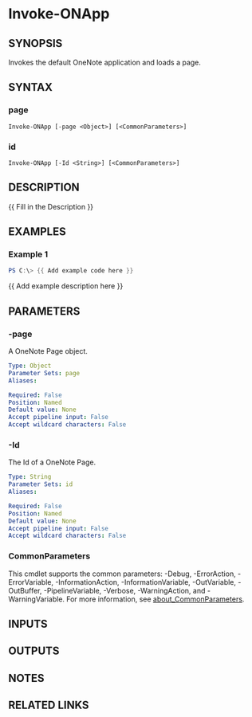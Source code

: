 # Invoke-ONApp

## SYNOPSIS
Invokes the default OneNote application and loads a page.

## SYNTAX

### page
```
Invoke-ONApp [-page <Object>] [<CommonParameters>]
```

### id
```
Invoke-ONApp [-Id <String>] [<CommonParameters>]
```

## DESCRIPTION
{{ Fill in the Description }}

## EXAMPLES

### Example 1
```powershell
PS C:\> {{ Add example code here }}
```

{{ Add example description here }}

## PARAMETERS

### -page
A OneNote Page object.

```yaml
Type: Object
Parameter Sets: page
Aliases:

Required: False
Position: Named
Default value: None
Accept pipeline input: False
Accept wildcard characters: False
```

### -Id
The Id of a OneNote Page.

```yaml
Type: String
Parameter Sets: id
Aliases:

Required: False
Position: Named
Default value: None
Accept pipeline input: False
Accept wildcard characters: False
```

### CommonParameters
This cmdlet supports the common parameters: -Debug, -ErrorAction, -ErrorVariable, -InformationAction, -InformationVariable, -OutVariable, -OutBuffer, -PipelineVariable, -Verbose, -WarningAction, and -WarningVariable. For more information, see [about_CommonParameters](http://go.microsoft.com/fwlink/?LinkID=113216).

## INPUTS

## OUTPUTS

## NOTES

## RELATED LINKS
